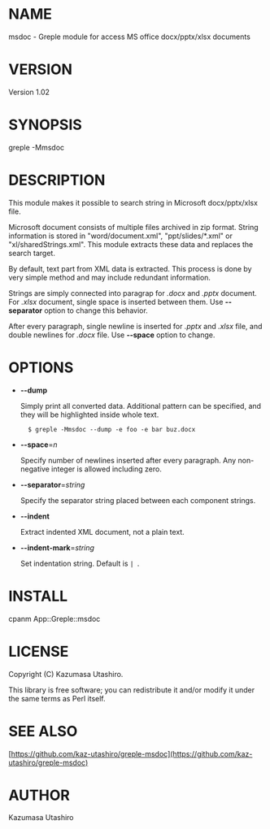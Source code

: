 # NAME

msdoc - Greple module for access MS office docx/pptx/xlsx documents

# VERSION

Version 1.02

# SYNOPSIS

greple -Mmsdoc

# DESCRIPTION

This module makes it possible to search string in Microsoft
docx/pptx/xlsx file.

Microsoft document consists of multiple files archived in zip format.
String information is stored in "word/document.xml",
"ppt/slides/\*.xml" or "xl/sharedStrings.xml".  This module extracts
these data and replaces the search target.

By default, text part from XML data is extracted.  This process is
done by very simple method and may include redundant information.

Strings are simply connected into paragrap for _.docx_ and _.pptx_
document.  For _.xlsx_ document, single space is inserted between
them.  Use **--separator** option to change this behavior.

After every paragraph, single newline is inserted for _.pptx_ and
_.xlsx_ file, and double newlines for _.docx_ file.  Use
**--space** option to change.

# OPTIONS

- **--dump**

    Simply print all converted data.  Additional pattern can be specified,
    and they will be highlighted inside whole text.

        $ greple -Mmsdoc --dump -e foo -e bar buz.docx

- **--space**=_n_

    Specify number of newlines inserted after every paragraph.  Any
    non-negative integer is allowed including zero.

- **--separator**=_string_

    Specify the separator string placed between each component strings.

- **--indent**

    Extract indented XML document, not a plain text.

- **--indent-mark**=_string_

    Set indentation string.  Default is `| `.

# INSTALL

cpanm App::Greple::msdoc

# LICENSE

Copyright (C) Kazumasa Utashiro.

This library is free software; you can redistribute it and/or modify
it under the same terms as Perl itself.

# SEE ALSO

[https://github.com/kaz-utashiro/greple-msdoc](https://github.com/kaz-utashiro/greple-msdoc)

# AUTHOR

Kazumasa Utashiro
